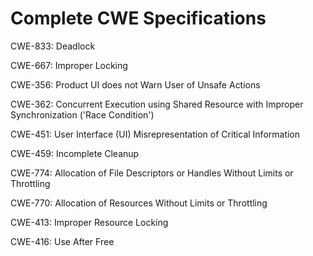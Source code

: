 

# Complete CWE Specifications

CWE-833: Deadlock

CWE-667: Improper Locking

CWE-356: Product UI does not Warn User of Unsafe Actions

CWE-362: Concurrent Execution using Shared Resource with Improper Synchronization ('Race Condition')

CWE-451: User Interface (UI) Misrepresentation of Critical Information

CWE-459: Incomplete Cleanup

CWE-774: Allocation of File Descriptors or Handles Without Limits or Throttling

CWE-770: Allocation of Resources Without Limits or Throttling

CWE-413: Improper Resource Locking

CWE-416: Use After Free